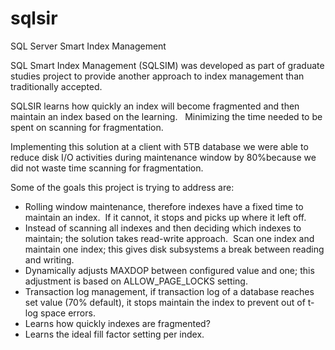 # sqlsir
SQL Server Smart Index Management

SQL Smart Index Management (SQLSIM) was developed as part of graduate studies project to provide another approach to index management than traditionally accepted.

SQLSIR learns how quickly an index will become fragmented and then maintain an index based on the learning.   Minimizing the time needed to be spent on scanning for fragmentation.

Implementing this solution at a client with 5TB database we were able to reduce disk I/O activities during maintenance window by 80%because we did not waste time scanning for fragmentation.

Some of the goals this project is trying to address are:

* Rolling window maintenance, therefore indexes have a fixed time to maintain an index.  If it cannot, it stops and picks up where it left off.
* Instead of scanning all indexes and then deciding which indexes to maintain; the solution takes read-write approach.  Scan one index and maintain one index; this gives disk subsystems a break between reading and writing.
* Dynamically adjusts MAXDOP between configured value and one; this adjustment is based on ALLOW_PAGE_LOCKS setting.
* Transaction log management, if transaction log of a database reaches set value (70% default), it stops maintain the index to prevent out of t-log space errors.
* Learns how quickly indexes are fragmented?
* Learns the ideal fill factor setting per index.












